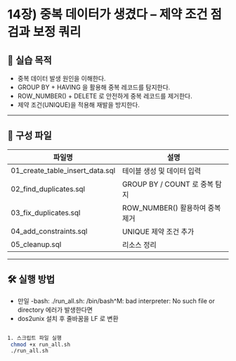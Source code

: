 # 14장) 중복 데이터가 생겼다 – 제약 조건 점검과 보정 쿼리


## 📌 실습 목적
- 중복 데이터 발생 원인을 이해한다.
- GROUP BY + HAVING 을 활용해 중복 레코드를 탐지한다.
- ROW_NUMBER() + DELETE 로 안전하게 중복 레코드를 제거한다.
- 제약 조건(UNIQUE)을 적용해 재발을 방지한다.


---


## 📂 구성 파일
| 파일명 | 설명 |
|--------|------|
| 01_create_table_insert_data.sql | 테이블 생성 및 데이터 입력 |
| 02_find_duplicates.sql | GROUP BY / COUNT 로 중복 탐지 |
| 03_fix_duplicates.sql | ROW_NUMBER() 활용하여 중복 제거 |
| 04_add_constraints.sql | UNIQUE 제약 조건 추가 |
| 05_cleanup.sql | 리소스 정리 |



---

## 🛠️ 실행 방법

- 만일 -bash: ./run_all.sh: /bin/bash^M: bad interpreter: No such file or directory 에러가 발생한다면
- dos2unix 설치 후 줄바꿈을 LF 로 변환
  
```bash

1. 스크립트 파일 실행
 chmod +x run_all.sh
 ./run_all.sh

